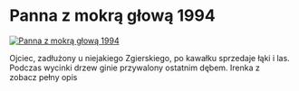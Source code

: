 Panna z mokrą głową 1994 
=============
[![Panna z mokrą głową 1994 ](http://vidos.pl/images/player.gif)](http://vidos.pl/panna-z-mokra-glowa-1994)

 Ojciec, zadłużony u niejakiego Zgierskiego, po kawałku sprzedaje łąki i las. Podczas wycinki drzew ginie przywalony ostatnim dębem. Irenka z zobacz pełny opis

